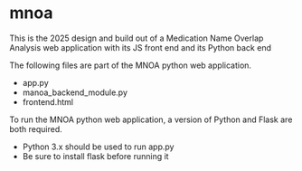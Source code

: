 # mnoa
This is the 2025 design and build out of a Medication Name Overlap Analysis web application with its JS front end and its Python back end


The following files are part of the MNOA python web application.
- app.py
- manoa_backend_module.py
- frontend.html

To run the MNOA python web application, a version of Python and Flask are both required.
- Python 3.x should be used to run app.py
- Be sure to install flask before running it
